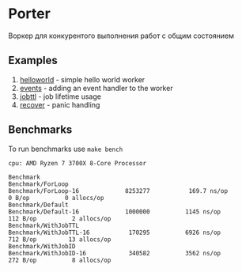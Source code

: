 # Porter

Воркер для конкурентого выполнения работ с общим состоянием

## Examples

1. [helloworld](/examples/helloworld/main.go) - simple hello world worker
2. [events](/examples/events/main.go) - adding an event handler to the worker
3. [jobttl](/examples/jobttl/main.go) - job lifetime usage
4. [recover](/examples/recover/main.go) - panic handling


## Benchmarks

To run benchmarks use `make bench`

```
cpu: AMD Ryzen 7 3700X 8-Core Processor

Benchmark
Benchmark/ForLoop
Benchmark/ForLoop-16         	 8253277	       169.7 ns/op	       0 B/op	       0 allocs/op
Benchmark/Default
Benchmark/Default-16         	 1000000	      1145 ns/op	     112 B/op	       2 allocs/op
Benchmark/WithJobTTL
Benchmark/WithJobTTL-16      	  170295	      6926 ns/op	     712 B/op	      13 allocs/op
Benchmark/WithJobID
Benchmark/WithJobID-16       	  340582	      3562 ns/op	     272 B/op	       8 allocs/op
```
